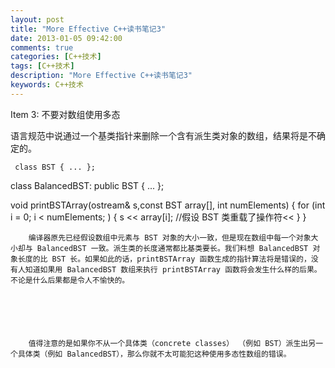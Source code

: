 ```yaml
---
layout: post
title: "More Effective C++读书笔记3"
date: 2013-01-05 09:42:00 
comments: true
categories: [C++技术]
tags: [C++技术]
description: "More Effective C++读书笔记3"
keywords: C++技术
---
```



 
  Item 3: 不要对数组使用多态
 
 
  
   语言规范中说通过一个基类指针来删除一个含有派生类对象的数组，结果将是不确定的。
   
    
     class BST { ... };
class BalancedBST: public BST { ... };

void printBSTArray(ostream& s,const BST array[], int numElements)
{
    for (int i = 0; i < numElements; )
    {
        s << array[i]; //假设 BST 类重载了操作符<<
    }
} 
     
      
       
        编译器原先已经假设数组中元素与 BST 对象的大小一致，但是现在数组中每一个对象大小却与 BalancedBST 一致。派生类的长度通常都比基类要长。我们料想 BalancedBST 对象长度的比 BST 长。如果如此的话，printBSTArray 函数生成的指针算法将是错误的，没有人知道如果用 BalancedBST 数组来执行 printBSTArray 函数将会发生什么样的后果。不论是什么后果都是令人不愉快的。
       
       
        
        
       
       
        值得注意的是如果你不从一个具体类（concrete classes） （例如 BST）派生出另一个具体类（例如 BalancedBST），那么你就不太可能犯这种使用多态性数组的错误。
        
        
       
      
     
    
   
  
 


